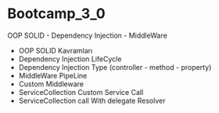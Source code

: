 # Bootcamp_3_0
OOP SOLID - Dependency Injection - MiddleWare 
 
* OOP SOLID Kavramları  
* Dependency Injection LifeCycle
* Dependency Injection Type (controller - method - property) 
* MiddleWare PipeLine 
* Custom Middleware
* ServiceCollection Custom Service Call 
* ServiceCollection call With delegate Resolver
